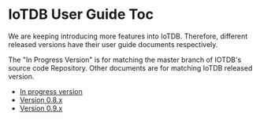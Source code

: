 <!--

    Licensed to the Apache Software Foundation (ASF) under one
    or more contributor license agreements.  See the NOTICE file
    distributed with this work for additional information
    regarding copyright ownership.  The ASF licenses this file
    to you under the Apache License, Version 2.0 (the
    "License"); you may not use this file except in compliance
    with the License.  You may obtain a copy of the License at
    
        http://www.apache.org/licenses/LICENSE-2.0
    
    Unless required by applicable law or agreed to in writing,
    software distributed under the License is distributed on an
    "AS IS" BASIS, WITHOUT WARRANTIES OR CONDITIONS OF ANY
    KIND, either express or implied.  See the License for the
    specific language governing permissions and limitations
    under the License.

-->
# IoTDB User Guide Toc

We are keeping introducing more features into IoTDB. Therefore, different released versions have their user guide documents respectively.

The "In Progress Version" is for matching the master branch of IOTDB's source code Repository.
Other documents are for matching IoTDB released version.

- [In progress version](/UserGuide/master/Get%20Started/QuickStart.html) 
- [Version 0.8.x](/UserGuide/V0.8.x/0-Get%20Started/1-QuickStart.html)
- [Version 0.9.x](/UserGuide/V0.9.x/0-Get%20Started/1-QuickStart.html)

